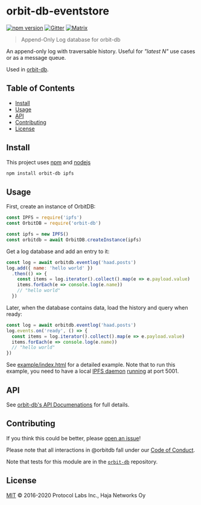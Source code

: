 # orbit-db-eventstore

[![npm version](https://badge.fury.io/js/orbit-db-eventstore.svg)](https://badge.fury.io/js/orbit-db-eventstore)
[![Gitter](https://img.shields.io/gitter/room/nwjs/nw.js.svg)](https://gitter.im/orbitdb/Lobby) [![Matrix](https://img.shields.io/badge/matrix-%23orbitdb%3Apermaweb.io-blue.svg)](https://riot.permaweb.io/#/room/#orbitdb:permaweb.io) 

> Append-Only Log database for orbit-db

An append-only log with traversable history. Useful for *"latest N"* use cases or as a message queue.

Used in [orbit-db](https://github.com/haadcode/orbit-db).

## Table of Contents

- [Install](#install)
- [Usage](#usage)
- [API](#api)
- [Contributing](#contributing)
- [License](#license)

## Install

This project uses [npm](https://npmjs.com) and [nodejs](https://nodejs.org)

```sh
npm install orbit-db ipfs
```

## Usage

First, create an instance of OrbitDB:

```javascript
const IPFS = require('ipfs')
const OrbitDB = require('orbit-db')

const ipfs = new IPFS()
const orbitdb = await OrbitDB.createInstance(ipfs)
```

Get a log database and add an entry to it:

```javascript
const log = await orbitdb.eventlog('haad.posts')
log.add({ name: 'hello world' })
  .then(() => {
    const items = log.iterator().collect().map(e => e.payload.value)
    items.forEach(e => console.log(e.name))
    // "hello world"
  })
```

Later, when the database contains data, load the history and query when ready:

```javascript
const log = await orbitdb.eventlog('haad.posts')
log.events.on('ready', () => {
  const items = log.iterator().collect().map(e => e.payload.value)
  items.forEach(e => console.log(e.name))
  // "hello world"
})
```

See [example/index.html](https://github.com/haadcode/orbit-db-eventstore/blob/master/example/index.html) for a detailed example. Note that to run this example, you need to have a local [IPFS daemon](https://dist.ipfs.io/go-ipfs/floodsub-2) [running](https://ipfs.io/docs/getting-started/) at port 5001.

## API

See [orbit-db's API Documenations](https://github.com/haadcode/orbit-db/blob/master/API.md#eventlogname) for full details.

## Contributing

If you think this could be better, please [open an issue](https://github.com/orbitdb/orbit-db-eventstore/issues/new)!

Please note that all interactions in @orbitdb fall under our [Code of Conduct](CODE_OF_CONDUCT.md).

Note that tests for this module are in the [`orbit-db`](https://github.com/orbitdb/orbit-db) repository.

## License

[MIT](LICENSE) © 2016-2020 Protocol Labs Inc., Haja Networks Oy
